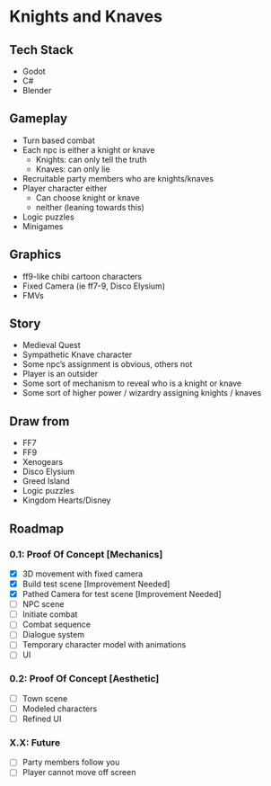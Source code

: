 # Knights and Knaves
 
## Tech Stack
- Godot 
- C#
- Blender 

## Gameplay
- Turn based combat
- Each npc is either a knight or knave
  - Knights: can only tell the truth
  - Knaves: can only lie
- Recruitable party members who are knights/knaves
- Player character either
  - Can choose knight or knave
  - neither (leaning towards this)
- Logic puzzles
- Minigames

## Graphics
- ff9-like chibi cartoon characters
- Fixed Camera (ie ff7-9, Disco Elysium)
- FMVs

## Story
- Medieval Quest
- Sympathetic Knave character 
- Some npc’s assignment is obvious, others not
- Player is an outsider
- Some sort of mechanism to reveal who is a knight or knave
- Some sort of higher power / wizardry assigning knights / knaves

## Draw from
- FF7
- FF9
- Xenogears
- Disco Elysium
- Greed Island
- Logic puzzles
- Kingdom Hearts/Disney

## Roadmap
### 0.1: Proof Of Concept [Mechanics]
- [X] 3D movement with fixed camera
- [X] Build test scene [Improvement Needed]
- [X] Pathed Camera for test scene [Improvement Needed]
- [ ] NPC scene
- [ ] Initiate combat
- [ ] Combat sequence
- [ ] Dialogue system
- [ ] Temporary character model with animations
- [ ] UI
### 0.2: Proof Of Concept [Aesthetic]
- [ ] Town scene
- [ ] Modeled characters
- [ ] Refined UI
### X.X: Future
- [ ] Party members follow you
- [ ] Player cannot move off screen
